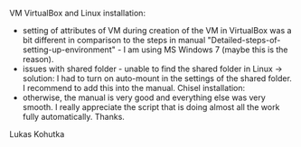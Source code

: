 VM VirtualBox and Linux installation:
- setting of attributes of VM during creation of the VM in VirtualBox was a bit different in comparison to the steps in manual "Detailed-steps-of-setting-up-environment" - I am using MS Windows 7 (maybe this is the reason).
- issues with shared folder - unable to find the shared folder in Linux
  -> solution: I had to turn on auto-mount in the settings of the shared folder. I recommend to add this into the manual.
Chisel installation:
- otherwise, the manual is very good and everything else was very smooth. I really appreciate the script that is doing almost all the work fully automatically. Thanks.
 
Lukas Kohutka